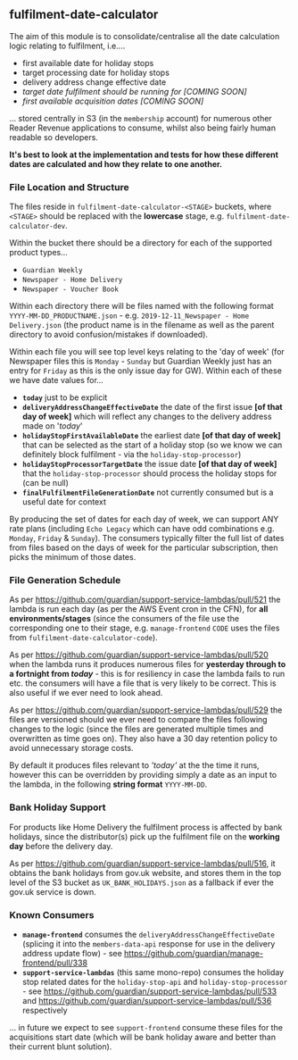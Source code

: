 ## fulfilment-date-calculator

The aim of this module is to consolidate/centralise all the date calculation logic relating to fulfilment, i.e....

- first available date for holiday stops
- target processing date for holiday stops
- delivery address change effective date
- _target date fulfilment should be running for [COMING SOON]_
- _first available acquisition dates [COMING SOON]_


... stored centrally in S3 (in the `membership` account) for numerous other Reader Revenue applications to consume, whilst also being fairly human readable so developers.

**It's best to look at the implementation and tests for how these different dates are calculated and how they relate to one another.**

### File Location and Structure
The files reside in `fulfilment-date-calculator-<STAGE>` buckets, where `<STAGE>` should be replaced with the **lowercase** stage, e.g. `fulfilment-date-calculator-dev`.

Within the bucket there should be a directory for each of the supported product types...
 - `Guardian Weekly`
 - `Newspaper - Home Delivery`
 - `Newspaper - Voucher Book`

Within each directory there will be files named with the following format `YYYY-MM-DD_PRODUCTNAME.json` - e.g. `2019-12-11_Newspaper - Home Delivery.json` (the product name is in the filename as well as the parent directory to avoid confusion/mistakes if downloaded).

Within each file you will see top level keys relating to the 'day of week' (for Newspaper files this is `Monday` - `Sunday` but Guardian Weekly just has an entry for `Friday` as this is the only issue day for GW). Within each of these we have date values for...

- **`today`** just to be explicit
- **`deliveryAddressChangeEffectiveDate`** the date of the first issue **[of that day of week]** which will reflect any changes to the delivery address made on '_today_'
- **`holidayStopFirstAvailableDate`** the earliest date **[of that day of week]** that can be selected as the start of a holiday stop (so we know we can definitely block fulfilment - via the `holiday-stop-processor`)
- **`holidayStopProcessorTargetDate`** the issue date **[of that day of week]** that the `holiday-stop-processor` should process the holiday stops for (can be null)
- **`finalFulfilmentFileGenerationDate`** not currently consumed but is a useful date for context

By producing the set of dates for each day of week, we can support ANY rate plans (including `Echo Legacy` which can have odd combinations e.g. `Monday`, `Friday` & `Sunday`). The consumers typically filter the full list of dates from files based on the days of week for the particular subscription, then picks the minimum of those dates.

### File Generation Schedule
As per https://github.com/guardian/support-service-lambdas/pull/521 the lambda is run each day (as per the AWS Event cron in the CFN), for **all environments/stages** (since the consumers of the file use the corresponding one to their stage, e.g. `manage-frontend` `CODE` uses the files from `fulfilment-date-calculator-code`).

As per https://github.com/guardian/support-service-lambdas/pull/520 when the lambda runs it produces numerous files for **yesterday through to a fortnight from _today_** - this is for resiliency in case the lambda fails to run etc. the consumers will have a file that is very likely to be correct. This is also useful if we ever need to look ahead.

As per https://github.com/guardian/support-service-lambdas/pull/529 the files are versioned should we ever need to compare the files following changes to the logic (since the files are generated multiple times and overwritten as time goes on). They also have a 30 day retention policy to avoid unnecessary storage costs.

By default it produces files relevant to _'today'_ at the the time it runs, however this can be overridden by providing simply a date as an input to the lambda, in the following **string format** `YYYY-MM-DD`.

### Bank Holiday Support
For products like Home Delivery the fulfilment process is affected by bank holidays, since the distributor(s) pick up the fulfilment file on the **working day** before the delivery day.

As per https://github.com/guardian/support-service-lambdas/pull/516, it obtains the bank holidays from gov.uk website, and stores them in the top level of the S3 bucket as `UK_BANK_HOLIDAYS.json` as a fallback if ever the gov.uk service is down.

### Known Consumers
- **`manage-frontend`** consumes the `deliveryAddressChangeEffectiveDate` (splicing it into the `members-data-api` response for use in the delivery address update flow) - see https://github.com/guardian/manage-frontend/pull/338
- **`support-service-lambdas`** (this same mono-repo) consumes the holiday stop related dates for the `holiday-stop-api` and `holiday-stop-processor` - see https://github.com/guardian/support-service-lambdas/pull/533 and https://github.com/guardian/support-service-lambdas/pull/536 respectively

... in future we expect to see `support-frontend` consume these files for the acquisitions start date (which will be bank holiday aware and better than their current blunt solution).
